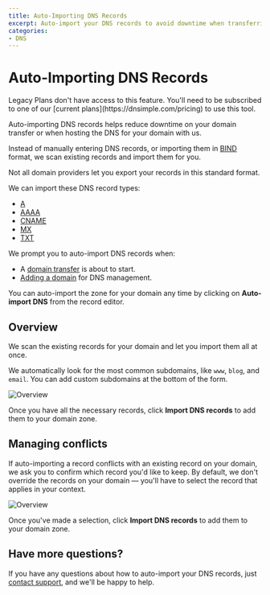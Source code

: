 ```yaml
---
title: Auto-Importing DNS Records
excerpt: Auto-import your DNS records to avoid downtime when transferring or hosting your domain with us. 
categories:
- DNS
---
```


# Auto-Importing DNS Records

<info>
Legacy Plans don't have access to this feature. You'll need to be subscribed to one of our [current plans](https://dnsimple.com/pricing) to use this tool.
</info>

Auto-importing DNS records helps reduce downtime on your domain transfer or when hosting the DNS for your domain with us.

Instead of manually entering DNS records, or importing them in [BIND](https://en.wikipedia.org/wiki/BIND) format, we scan existing records and import them for you.

<note>
Not all domain providers let you export your records in this standard format.
</note>

We can import these DNS record types:

- [A](/articles/a-record)
- [AAAA](/articles/aaaa-record)
- [CNAME](/articles/cname-record)
- [MX](/articles/mx-record)
- [TXT](/articles/txt-record/)

We prompt you to auto-import DNS records when:

- A [domain transfer](/articles/domain-transfer/) is about to start.
- [Adding a domain](/articles/adding-domain/) for DNS management.

You can auto-import the zone for your domain any time by clicking on **Auto-import DNS** from the record editor.

## Overview

We scan the existing records for your domain and let you import them all at once.

We automatically look for the most common subdomains, like `www`, `blog`, and `email`. You can add custom subdomains at the bottom of the form.

![Overview](/files/auto-import-dns-overview.png)

Once you have all the necessary records, click **Import DNS records** to add them to your domain zone.

## Managing conflicts

If auto-importing a record conflicts with an existing record on your domain, we ask you to confirm which record you'd like to keep. By default, we don't override the records on your domain — you'll have to select the record that applies in your context.

![Overview](/files/auto-import-dns-conflict.png)

Once you've made a selection, click **Import DNS records** to add them to your domain zone.

## Have more questions?

If you have any questions about how to auto-import your DNS records, just [contact support](https://dnsimple.com/feedback), and we'll be happy to help.
